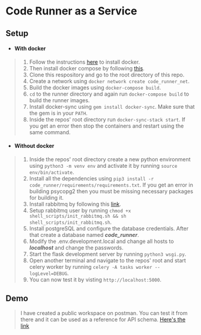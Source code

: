# Code Runner as a Service

## Setup

- #### With docker

> 1. Follow the instructions [here](https://docs.docker.com/engine/install/) to install docker.
> 2. Then install docker compose by following [this](https://docs.docker.com/compose/install/).
> 3. Clone this respository and go to the root directory of this repo.
> 4. Create a network using `docker network create code_runner_net`.
> 5. Build the docker images using `docker-compose build`.
> 6. `cd` to the runner directory and again run `docker-compose build` to build the runner images.
> 7. Install docker-sync using `gem install docker-sync`. Make sure that the gem is in your `PATH`.
> 8. Inside the repos' root directory run `docker-sync-stack start`. If you get an error then stop the containers and restart using the same command.

- #### Without docker

> 1. Inside the repos' root directory create a new python environment using `python3 -m venv env` and activate it by running `source env/bin/activate`.
> 2. Install all the dependencies using `pip3 install -r code_runner/requirements/requirements.txt`. If you get an error in building psycopg2 then you must be missing necessary packages for building it.
> 3. Install rabbitmq by following this [link](https://www.rabbitmq.com/download.html).
> 4. Setup rabbitmq user by running `chmod +x shell_scripts/init_rabbitmq.sh && sh shell_scripts/init_rabbitmq.sh`.
> 4. Install postgreSQL and configure the database credentials. After that create a database named ***code_runner***.
> 5. Modify the .env.development.local and change all hosts to ***localhost*** and change the passwords.
> 6. Start the flask development server by running `python3 wsgi.py`.
> 7. Open another terminal and navigate to the repos' root and start celery worker by running `celery -A tasks worker --logLevel=DEBUG`.
> 8. You can now test it by visting `http://localhost:5000`.

## Demo

> I have created a public workspace on postman. You can test it from there and it can be used as a reference for API schema. [Here's the link](https://documenter.getpostman.com/view/4843397/TW76E5ZA#4a7b6c26-5672-4df5-9ffb-a1ef253160ec)
